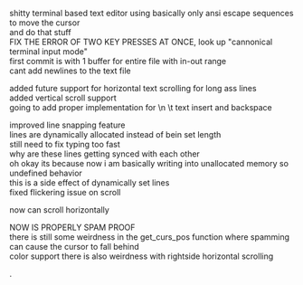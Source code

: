 shitty terminal based text editor using basically only ansi escape sequences to move the cursor  <br />
and do that stuff  <br />
FIX THE ERROR OF TWO KEY PRESSES AT ONCE, look up "cannonical terminal input mode"  <br />
first commit is with 1 buffer for entire file with in-out range <br />
cant add newlines to the text file  <br />




added future support for horizontal text scrolling for long ass lines  <br />
added vertical scroll support <br />
going to add proper implementation for \n \t text insert and backspace <br />


improved line snapping feature <br />
lines are dynamically allocated instead of bein set length <br />
still need to fix typing too fast <br />
why are these lines getting synced with each other <br />
oh okay its because now i am basically writing into unallocated memory so undefined behavior <br />
this is a side effect of dynamically set lines <br />
fixed flickering issue on scroll <br />     
            
now can scroll horizontally <br />


NOW IS PROPERLY SPAM PROOF <br />
there is still some weirdness in the get_curs_pos function where spamming can cause the cursor to fall behind <br /> 
color support
there is also weirdness with rightside horizontal scrolling 





.

